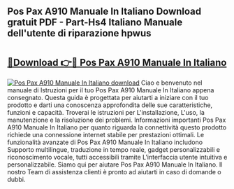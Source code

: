 ## Pos Pax A910 Manuale In Italiano Download gratuit PDF - Part-Hs4 Italiano Manuale dell'utente di riparazione hpwus

# <h2><a href="http://dfcjb2c.blite.top/?on=Pos+Pax+A910+Manuale+In+Italiano">🔗Download 👉🔴 Pos Pax A910 Manuale In Italiano</a></h2>

[![Pos Pax A910 Manuale In Italiano download](https://i.imgur.com/lujVjoI.png)](http://dfcjb2c.blite.top/?on=Pos+Pax+A910+Manuale+In+Italiano)
Ciao e benvenuto nel manuale di Istruzioni per il tuo Pos Pax A910 Manuale In Italiano appena consegnato. Questa guida è progettata per aiutarti a iniziare con il tuo prodotto e darti una conoscenza approfondita delle sue caratteristiche, funzioni e capacità. Troverai le istruzioni per L'installazione, L'uso, la manutenzione e la risoluzione dei problemi. Informazioni importanti Pos Pax A910 Manuale In Italiano per quanto riguarda la connettività questo prodotto richiede una connessione internet stabile per prestazioni ottimali. Le funzionalità avanzate di Pos Pax A910 Manuale In Italiano includono Supporto multilingue, traduzione in tempo reale, gadget personalizzabili e riconoscimento vocale, tutti accessibili tramite L'interfaccia utente intuitiva e personalizzabile. Siamo qui per aiutare Pos Pax A910 Manuale In Italiano. Il nostro Team di assistenza clienti è pronto ad aiutarti in caso di domande o dubbi.
